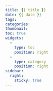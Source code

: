 ```yaml
---
title: {{ title }}
date: {{ date }}
tags:
categories:
thumbnail: 
toc: true
widgets:
  - 
    type: toc
    position: right
  - 
    type: category
    position: right
sidebar:
  right:
    sticky: true
---
```

